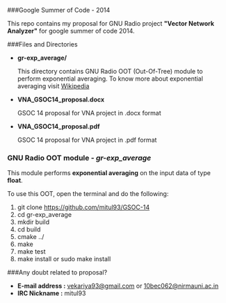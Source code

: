 ###Google Summer of Code - 2014

This repo contains my proposal for GNU Radio project **"Vector Network Analyzer"** for google summer of code 2014.


###Files and Directories

* **gr-exp_average/**

  This directory contains GNU Radio OOT (Out-Of-Tree) module to perform exponential averaging. To know more about exponential averaging visit [Wikipedia](https://www.google.co.in/url?sa=t&rct=j&q=&esrc=s&source=web&cd=4&cad=rja&uact=8&ved=0CD4QFjAD&url=http%3A%2F%2Fen.wikipedia.org%2Fwiki%2FExponential_smoothing&ei=k8IqU5ydIoWQrgel7YG4Bg&usg=AFQjCNFPVOagXDYTzgrCKGEAeaL9hVKNpg&bvm=bv.62922401,d.bmk)

* **VNA_GSOC14_proposal.docx**

  GSOC 14 proposal for VNA project in .docx format

* **VNA_GSOC14_proposal.pdf**

  GSOC 14 proposal for VNA project in .pdf format
  
### GNU Radio OOT module - *gr-exp_average*

This module performs **exponential averaging** on the input data of type **float**.

To use this OOT, open the terminal and do the following:

1. git clone https://github.com/mitul93/GSOC-14
2. cd gr-exp_average
3. mkdir build
4. cd build
5. cmake ../
6. make
7. make test
8. make install or sudo make install

###Any doubt related to proposal?

* **E-mail address :** vekariya93@gmail.com or 10bec062@nirmauni.ac.in
* **IRC Nickname :** mitul93
